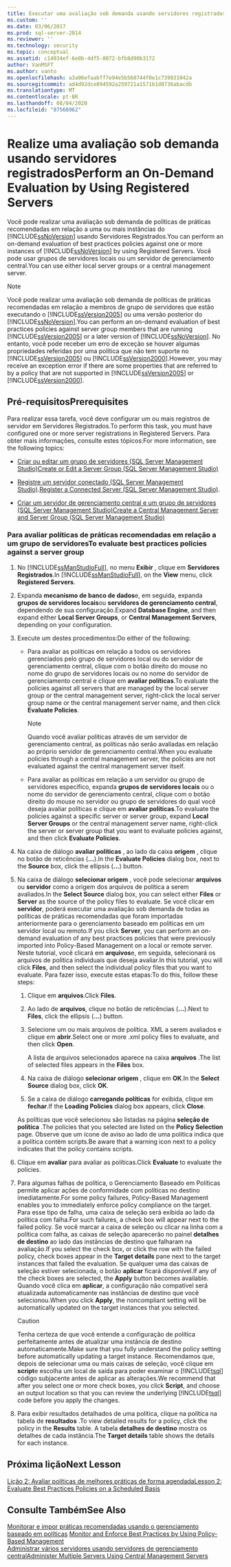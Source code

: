 ```yaml
---
title: Executar uma avaliação sob demanda usando servidores registrados | Microsoft Docs
ms.custom: ''
ms.date: 03/06/2017
ms.prod: sql-server-2014
ms.reviewer: ''
ms.technology: security
ms.topic: conceptual
ms.assetid: c14034ef-6e0b-4df5-8072-bfb8d90b3172
author: VanMSFT
ms.author: vanto
ms.openlocfilehash: a3a06efaabff7e94e5b560744f0e1c739831042a
ms.sourcegitcommit: ad4d92dce894592a259721a1571b1d8736abacdb
ms.translationtype: MT
ms.contentlocale: pt-BR
ms.lasthandoff: 08/04/2020
ms.locfileid: "87568962"
---
```

# <a name="perform-an-on-demand-evaluation-by-using-registered-servers"></a><span data-ttu-id="02f51-102">Realize uma avaliação sob demanda usando servidores registrados</span><span class="sxs-lookup"><span data-stu-id="02f51-102">Perform an On-Demand Evaluation by Using Registered Servers</span></span>

  <span data-ttu-id="02f51-103">Você pode realizar uma avaliação sob demanda de políticas de práticas recomendadas em relação a uma ou mais instâncias do [!INCLUDE[ssNoVersion](../includes/ssnoversion-md.md)] usando Servidores Registrados.</span><span class="sxs-lookup"><span data-stu-id="02f51-103">You can perform an on-demand evaluation of best practices policies against one or more instances of [!INCLUDE[ssNoVersion](../includes/ssnoversion-md.md)] by using Registered Servers.</span></span> <span data-ttu-id="02f51-104">Você pode usar grupos de servidores locais ou um servidor de gerenciamento central.</span><span class="sxs-lookup"><span data-stu-id="02f51-104">You can use either local server groups or a central management server.</span></span>  
  
> [!NOTE]  
>  <span data-ttu-id="02f51-105">Você pode realizar uma avaliação sob demanda de políticas de práticas recomendadas em relação a membros de grupo de servidores que estão executando o [!INCLUDE[ssVersion2005](../includes/ssversion2005-md.md)] ou uma versão posterior do [!INCLUDE[ssNoVersion](../includes/ssnoversion-md.md)].</span><span class="sxs-lookup"><span data-stu-id="02f51-105">You can perform an on-demand evaluation of best practices policies against server group members that are running [!INCLUDE[ssVersion2005](../includes/ssversion2005-md.md)] or a later version of [!INCLUDE[ssNoVersion](../includes/ssnoversion-md.md)].</span></span> <span data-ttu-id="02f51-106">No entanto, você pode receber um erro de exceção se houver algumas propriedades referidas por uma política que não tem suporte no [!INCLUDE[ssVersion2005](../includes/ssversion2005-md.md)] ou [!INCLUDE[ssVersion2000](../includes/ssversion2000-md.md)].</span><span class="sxs-lookup"><span data-stu-id="02f51-106">However, you may receive an exception error if there are some properties that are referred to by a policy that are not supported in [!INCLUDE[ssVersion2005](../includes/ssversion2005-md.md)] or [!INCLUDE[ssVersion2000](../includes/ssversion2000-md.md)].</span></span>  
  
## <a name="prerequisites"></a><span data-ttu-id="02f51-107">Pré-requisitos</span><span class="sxs-lookup"><span data-stu-id="02f51-107">Prerequisites</span></span>  
 <span data-ttu-id="02f51-108">Para realizar essa tarefa, você deve configurar um ou mais registros de servidor em Servidores Registrados.</span><span class="sxs-lookup"><span data-stu-id="02f51-108">To perform this task, you must have configured one or more server registrations in Registered Servers.</span></span> <span data-ttu-id="02f51-109">Para obter mais informações, consulte estes tópicos:</span><span class="sxs-lookup"><span data-stu-id="02f51-109">For more information, see the following topics:</span></span>  
  
-   [<span data-ttu-id="02f51-110">Criar ou editar um grupo de servidores &#40;SQL Server Management Studio&#41;</span><span class="sxs-lookup"><span data-stu-id="02f51-110">Create or Edit a Server Group &#40;SQL Server Management Studio&#41;</span></span>](../ssms/register-servers/create-or-edit-a-server-group-sql-server-management-studio.md)  
  
-   <span data-ttu-id="02f51-111">[Registre um servidor conectado &#40;SQL Server Management Studio&#41;](../ssms/register-servers/register-a-connected-server-sql-server-management-studio.md).</span><span class="sxs-lookup"><span data-stu-id="02f51-111">[Register a Connected Server &#40;SQL Server Management Studio&#41;](../ssms/register-servers/register-a-connected-server-sql-server-management-studio.md).</span></span>  
  
-   [<span data-ttu-id="02f51-112">Criar um servidor de gerenciamento central e um grupo de servidores &#40;SQL Server Management Studio&#41;</span><span class="sxs-lookup"><span data-stu-id="02f51-112">Create a Central Management Server and Server Group &#40;SQL Server Management Studio&#41;</span></span>](../ssms/register-servers/create-a-central-management-server-and-server-group.md)  
  
### <a name="to-evaluate-best-practices-policies-against-a-server-group"></a><span data-ttu-id="02f51-113">Para avaliar políticas de práticas recomendadas em relação a um grupo de servidores</span><span class="sxs-lookup"><span data-stu-id="02f51-113">To evaluate best practices policies against a server group</span></span>  
  
1.  <span data-ttu-id="02f51-114">No [!INCLUDE[ssManStudioFull](../includes/ssmanstudiofull-md.md)], no menu **Exibir** , clique em **Servidores Registrados**.</span><span class="sxs-lookup"><span data-stu-id="02f51-114">In [!INCLUDE[ssManStudioFull](../includes/ssmanstudiofull-md.md)], on the **View** menu, click **Registered Servers**.</span></span>  
  
2.  <span data-ttu-id="02f51-115">Expanda **mecanismo de banco de dados**e, em seguida, expanda **grupos de servidores locais**ou **servidores de gerenciamento central**, dependendo de sua configuração.</span><span class="sxs-lookup"><span data-stu-id="02f51-115">Expand **Database Engine**, and then expand either **Local Server Groups**, or **Central Management Servers**, depending on your configuration.</span></span>  
  
3.  <span data-ttu-id="02f51-116">Execute um destes procedimentos:</span><span class="sxs-lookup"><span data-stu-id="02f51-116">Do either of the following:</span></span>  
  
    -   <span data-ttu-id="02f51-117">Para avaliar as políticas em relação a todos os servidores gerenciados pelo grupo de servidores local ou do servidor de gerenciamento central, clique com o botão direito do mouse no nome do grupo de servidores locais ou no nome do servidor de gerenciamento central e clique em **avaliar políticas**.</span><span class="sxs-lookup"><span data-stu-id="02f51-117">To evaluate the policies against all servers that are managed by the local server group or the central management server, right-click the local server group name or the central management server name, and then click **Evaluate Policies**.</span></span>  
  
        > [!NOTE]  
        >  <span data-ttu-id="02f51-118">Quando você avaliar políticas através de um servidor de gerenciamento central, as políticas não serão avaliadas em relação ao próprio servidor de gerenciamento central.</span><span class="sxs-lookup"><span data-stu-id="02f51-118">When you evaluate policies through a central management server, the policies are not evaluated against the central management server itself.</span></span>  
  
    -   <span data-ttu-id="02f51-119">Para avaliar as políticas em relação a um servidor ou grupo de servidores específico, expanda **grupos de servidores locais** ou o nome do servidor de gerenciamento central, clique com o botão direito do mouse no servidor ou grupo de servidores do qual você deseja avaliar políticas e clique em **avaliar políticas**.</span><span class="sxs-lookup"><span data-stu-id="02f51-119">To evaluate the policies against a specific server or server group, expand **Local Server Groups** or the central management server name, right-click the server or server group that you want to evaluate policies against, and then click **Evaluate Policies**.</span></span>  
  
4.  <span data-ttu-id="02f51-120">Na caixa de diálogo **avaliar políticas** , ao lado da caixa **origem** , clique no botão de reticências (**...**).</span><span class="sxs-lookup"><span data-stu-id="02f51-120">In the **Evaluate Policies** dialog box, next to the **Source** box, click the ellipsis (**...**) button.</span></span>  
  
5.  <span data-ttu-id="02f51-121">Na caixa de diálogo **selecionar origem** , você pode selecionar **arquivos** ou **servidor** como a origem dos arquivos de política a serem avaliados.</span><span class="sxs-lookup"><span data-stu-id="02f51-121">In the **Select Source** dialog box, you can select either **Files** or **Server** as the source of the policy files to evaluate.</span></span> <span data-ttu-id="02f51-122">Se você clicar em **servidor**, poderá executar uma avaliação sob demanda de todas as políticas de práticas recomendadas que foram importadas anteriormente para o gerenciamento baseado em políticas em um servidor local ou remoto.</span><span class="sxs-lookup"><span data-stu-id="02f51-122">If you click **Server**, you can perform an on-demand evaluation of any best practices policies that were previously imported into Policy-Based Management on a local or remote server.</span></span> <span data-ttu-id="02f51-123">Neste tutorial, você clicará em **arquivos**e, em seguida, selecionará os arquivos de política individuais que deseja avaliar.</span><span class="sxs-lookup"><span data-stu-id="02f51-123">In this tutorial, you will click **Files**, and then select the individual policy files that you want to evaluate.</span></span> <span data-ttu-id="02f51-124">Para fazer isso, execute estas etapas:</span><span class="sxs-lookup"><span data-stu-id="02f51-124">To do this, follow these steps:</span></span>  
  
    1.  <span data-ttu-id="02f51-125">Clique em **arquivos**.</span><span class="sxs-lookup"><span data-stu-id="02f51-125">Click **Files**.</span></span>  
  
    2.  <span data-ttu-id="02f51-126">Ao lado de **arquivos**, clique no botão de reticências (**...**).</span><span class="sxs-lookup"><span data-stu-id="02f51-126">Next to **Files**, click the ellipsis (**...**) button.</span></span>  
  
    3.  <span data-ttu-id="02f51-127">Selecione um ou mais arquivos de política. XML a serem avaliados e clique em **abrir**.</span><span class="sxs-lookup"><span data-stu-id="02f51-127">Select one or more .xml policy files to evaluate, and then click **Open**.</span></span>  
  
         <span data-ttu-id="02f51-128">A lista de arquivos selecionados aparece na caixa **arquivos** .</span><span class="sxs-lookup"><span data-stu-id="02f51-128">The list of selected files appears in the **Files** box.</span></span>  
  
    4.  <span data-ttu-id="02f51-129">Na caixa de diálogo **selecionar origem** , clique em **OK**.</span><span class="sxs-lookup"><span data-stu-id="02f51-129">In the **Select Source** dialog box, click **OK**.</span></span>  
  
    5.  <span data-ttu-id="02f51-130">Se a caixa de diálogo **carregando políticas** for exibida, clique em **fechar**.</span><span class="sxs-lookup"><span data-stu-id="02f51-130">If the **Loading Policies** dialog box appears, click **Close**.</span></span>  
  
     <span data-ttu-id="02f51-131">As políticas que você selecionou são listadas na página **seleção de política** .</span><span class="sxs-lookup"><span data-stu-id="02f51-131">The policies that you selected are listed on the **Policy Selection** page.</span></span> <span data-ttu-id="02f51-132">Observe que um ícone de aviso ao lado de uma política indica que a política contém scripts.</span><span class="sxs-lookup"><span data-stu-id="02f51-132">Be aware that a warning icon next to a policy indicates that the policy contains scripts.</span></span>  
  
6.  <span data-ttu-id="02f51-133">Clique em **avaliar** para avaliar as políticas.</span><span class="sxs-lookup"><span data-stu-id="02f51-133">Click **Evaluate** to evaluate the policies.</span></span>  
  
7.  <span data-ttu-id="02f51-134">Para algumas falhas de política, o Gerenciamento Baseado em Políticas permite aplicar ações de conformidade com políticas no destino imediatamente.</span><span class="sxs-lookup"><span data-stu-id="02f51-134">For some policy failures, Policy-Based Management enables you to immediately enforce policy compliance on the target.</span></span> <span data-ttu-id="02f51-135">Para esse tipo de falha, uma caixa de seleção será exibida ao lado da política com falha.</span><span class="sxs-lookup"><span data-stu-id="02f51-135">For such failures, a check box will appear next to the failed policy.</span></span> <span data-ttu-id="02f51-136">Se você marcar a caixa de seleção ou clicar na linha com a política com falha, as caixas de seleção aparecerão no painel **detalhes de destino** ao lado das instâncias de destino que falharam na avaliação.</span><span class="sxs-lookup"><span data-stu-id="02f51-136">If you select the check box, or click the row with the failed policy, check boxes appear in the **Target details** pane next to the target instances that failed the evaluation.</span></span> <span data-ttu-id="02f51-137">Se qualquer uma das caixas de seleção estiver selecionada, o botão **aplicar** ficará disponível.</span><span class="sxs-lookup"><span data-stu-id="02f51-137">If any of the check boxes are selected, the **Apply** button becomes available.</span></span> <span data-ttu-id="02f51-138">Quando você clica em **aplicar**, a configuração não compatível será atualizada automaticamente nas instâncias de destino que você selecionou.</span><span class="sxs-lookup"><span data-stu-id="02f51-138">When you click **Apply**, the noncompliant setting will be automatically updated on the target instances that you selected.</span></span>  
  
    > [!CAUTION]  
    >  <span data-ttu-id="02f51-139">Tenha certeza de que você entende a configuração de política perfeitamente antes de atualizar uma instância de destino automaticamente.</span><span class="sxs-lookup"><span data-stu-id="02f51-139">Make sure that you fully understand the policy setting before automatically updating a target instance.</span></span> <span data-ttu-id="02f51-140">Recomendamos que, depois de selecionar uma ou mais caixas de seleção, você clique em **script**e escolha um local de saída para poder examinar o [!INCLUDE[tsql](../includes/tsql-md.md)] código subjacente antes de aplicar as alterações.</span><span class="sxs-lookup"><span data-stu-id="02f51-140">We recommend that after you select one or more check boxes, you click **Script**, and choose an output location so that you can review the underlying [!INCLUDE[tsql](../includes/tsql-md.md)] code before you apply the changes.</span></span>  
  
8.  <span data-ttu-id="02f51-141">Para exibir resultados detalhados de uma política, clique na política na tabela de **resultados** .</span><span class="sxs-lookup"><span data-stu-id="02f51-141">To view detailed results for a policy, click the policy in the **Results** table.</span></span> <span data-ttu-id="02f51-142">A tabela **detalhes de destino** mostra os detalhes de cada instância.</span><span class="sxs-lookup"><span data-stu-id="02f51-142">The **Target details** table shows the details for each instance.</span></span>  
  
## <a name="next-lesson"></a><span data-ttu-id="02f51-143">Próxima lição</span><span class="sxs-lookup"><span data-stu-id="02f51-143">Next Lesson</span></span>  
 [<span data-ttu-id="02f51-144">Lição 2: Avaliar políticas de melhores práticas de forma agendada</span><span class="sxs-lookup"><span data-stu-id="02f51-144">Lesson 2: Evaluate Best Practices Policies on a Scheduled Basis</span></span>](../../2014/tutorials/lesson-2-evaluate-best-practices-policies-on-a-scheduled-basis.md)  
  
## <a name="see-also"></a><span data-ttu-id="02f51-145">Consulte Também</span><span class="sxs-lookup"><span data-stu-id="02f51-145">See Also</span></span>  
 <span data-ttu-id="02f51-146">[Monitorar e impor práticas recomendadas usando o gerenciamento baseado em políticas](../relational-databases/policy-based-management/monitor-and-enforce-best-practices-by-using-policy-based-management.md) </span><span class="sxs-lookup"><span data-stu-id="02f51-146">[Monitor and Enforce Best Practices by Using Policy-Based Management](../relational-databases/policy-based-management/monitor-and-enforce-best-practices-by-using-policy-based-management.md) </span></span>  
 [<span data-ttu-id="02f51-147">Administrar vários servidores usando servidores de gerenciamento central</span><span class="sxs-lookup"><span data-stu-id="02f51-147">Administer Multiple Servers Using Central Management Servers</span></span>](../relational-databases/administer-multiple-servers-using-central-management-servers.md)  
  
  
